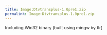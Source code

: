 ```yaml
---
title: Image:Dtvtransplus-1.0pre1.zip
permalink: Image:Dtvtransplus-1.0pre1.zip
---
```


Including Win32 binary (built using mingw by tlr)
